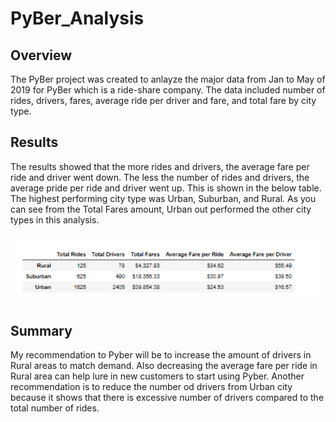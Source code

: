 # PyBer_Analysis

## Overview

The PyBer project was created to anlayze the major data from Jan to May of 2019 for PyBer which is a ride-share company. The data included number of rides, drivers, fares, average ride per driver and fare, and total fare by city type. 


## Results


The results showed that the more rides and drivers, the average fare per ride and driver went down. The less the number of rides and drivers, the average pride per ride and driver went up. This is shown in the below table. The highest performing city type was Urban, Suburban, and Rural. As you can see from the Total Fares amount, Urban out performed the other city types in this analysis. 

![total_rides](total_rides.png)


## Summary


My recommendation to Pyber will be to increase the amount of drivers in Rural areas to match demand. Also decreasing the average fare per ride in Rural area can help lure in new customers to start using Pyber. Another recommendation is to reduce the number od drivers from Urban city because it shows that there is excessive number of drivers compared to the total number of rides. 
